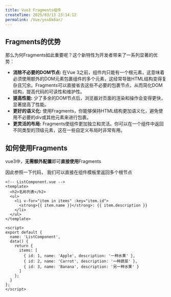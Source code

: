 ```yaml
---
title: Vue3 Fragments组件
createTime: 2025/03/13 23:14:12
permalink: /Vue/yos6k6ar/
---
```


## Fragments的优势

那么为何Fragments如此重要呢？这个新特性为开发者带来了一系列显著的优势：

- **消除不必要的DOM节点:**  在Vue 3之前，组件内只能有一个根元素，这意味着必须使用额外的DOM元素包裹组件的多个元素，这经常导致HTML结构变得复杂且冗余。Fragments可以直接省去这些不必要的包裹节点，从而简化DOM结构，提高代码的可读性和维护性。
- **提高性能:**  少了多余的DOM节点后，浏览器对页面的渲染和操作会变得更快，显著提高了性能。
- **更好的语义化:**  使用Fragments，你能够保持HTML结构更加语义化，避免使用不必要的div或其他元素来进行包裹。
- **更灵活的布局:**  Fragments使组件更加独立和灵活。你可以在一个组件中返回不同类型的顶级元素，这在一些自定义布局时非常有用。

## 如何使用Fragments

vue3中，**无需额外配置**即可**直接使用**Fragments

因此参照一下代码， 我们可以直接在组件模板里返回多个根节点

``` vue
<!-- ListComponent.vue -->
<template>
  <h2>名称列表</h2>
  <ul>
    <li v-for="item in items" :key="item.id">
      <strong>{{ item.name }}</strong>: {{ item.description }}
    </li>
  </ul>
</template>

<script>
export default {
  name: 'ListComponent',
  data() {
    return {
      items: [
        { id: 1, name: 'Apple', description: '一种水果' },
        { id: 2, name: 'Carrot', description: '一种蔬菜' },
        { id: 3, name: 'Banana', description: '另一种水果' }
      ]
    };
  }
};
</script>
```

